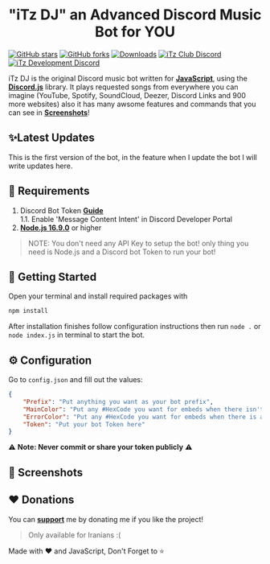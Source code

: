 <h1 align="center">"iTz DJ" an Advanced Discord Music Bot for YOU</h1>

[![GitHub stars](https://img.shields.io/github/stars/iTzArshia/iTz-DJ.svg)](https://github.com/iTzArshia/iTz-DJ/stargazers)
[![GitHub forks](https://img.shields.io/github/forks/iTzArshia/iTz-DJ.svg)](https://github.com/iTzArshia/iTz-DJ/network)
[![Downloads](https://img.shields.io/github/downloads/iTzArshia/iTz-DJ.svg)](https://github.com/iTzArshia/iTz-DJ/releases/latest)
[![iTz Club Discord](https://badgen.net/discord/members/8hr9CRqmfc)](https://discord.gg/8hr9CRqmfc)
[![iTz Development Discord](https://badgen.net/discord/members/nKrBshQvcK)](https://discord.gg/nKrBshQvcK)

iTz DJ is the original Discord music bot written for **[JavaScript](https://www.javascript.com/)**, using the **[Discord.js](discord.js.org/)** library. It plays requested songs from everywhere you can imagine (YouTube, Spotify, SoundCloud, Deezer, Discord Links and 900 more websites) also it has many awsome features and commands that you can see in **[Screenshots](https://github.com/iTzArshia/iTz-DJ/edit/main/README.md#-screenshots)**!
## ✨Latest Updates
This is the first version of the bot, in the feature when I update the bot I will write updates here.
## 🚧 Requirements
1. Discord Bot Token **[Guide](https://discordjs.guide/preparations/setting-up-a-bot-application.html#creating-your-bot)**  
   1.1. Enable 'Message Content Intent' in Discord Developer Portal
2. **[Node.js 16.9.0](https://nodejs.org/en/download/)** or higher
> NOTE: You don't need any API Key to setup the bot! only thing you need is Node.js and a Discord bot Token to run your bot!
## 🚀 Getting Started
Open your terminal and install required packages with
```sh
npm install
```
After installation finishes follow configuration instructions then run `node .` or `node index.js` in terminal to start the bot.
## ⚙️ Configuration
Go to `config.json` and fill out the values:
```json
{
    "Prefix": "Put anything you want as your bot prefix",
    "MainColor": "Put any #HexCode you want for embeds when there isn't any error",
    "ErrorColor": "Put any #HexCode you want for embeds when there is an error!",
    "Token": "Put your bot Token here"
}
```
⚠️ **Note: Never commit or share your token publicly** ⚠️
## 📸 Screenshots

## ❤️ Donations
You can **[support](https://reymit.ir/itz_arshia)** me by donating me if you like the project!
> Only available for Iranians :(

Made with ❤️ and JavaScript, Don't Forget to ⭐